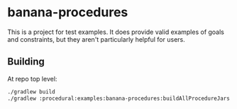 # banana-procedures

This is a project for test examples. It does provide valid examples
of goals and constraints, but they aren't particularly helpful for users.

## Building

At repo top level:

```bash
./gradlew build
./gradlew :procedural:examples:banana-procedures:buildAllProcedureJars
```

